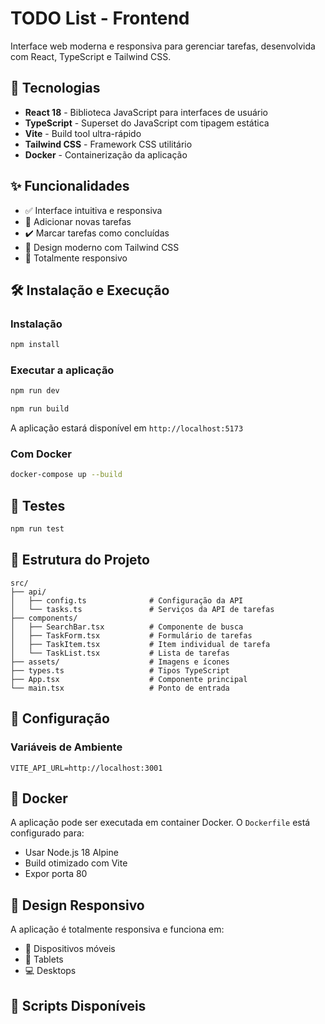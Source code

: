 # TODO List - Frontend

Interface web moderna e responsiva para gerenciar tarefas, desenvolvida com React, TypeScript e Tailwind CSS.

## 🚀 Tecnologias

- **React 18** - Biblioteca JavaScript para interfaces de usuário
- **TypeScript** - Superset do JavaScript com tipagem estática
- **Vite** - Build tool ultra-rápido
- **Tailwind CSS** - Framework CSS utilitário
- **Docker** - Containerização da aplicação

## ✨ Funcionalidades

- ✅ Interface intuitiva e responsiva
- 📝 Adicionar novas tarefas
- ✔️ Marcar tarefas como concluídas
- 🎨 Design moderno com Tailwind CSS
- 📱 Totalmente responsivo

## 🛠️ Instalação e Execução
### Instalação

```bash
npm install
```

### Executar a aplicação

```bash
npm run dev

npm run build

```

A aplicação estará disponível em `http://localhost:5173`

### Com Docker

```bash
docker-compose up --build
```

## 🧪 Testes

```bash
npm run test
```

## 📁 Estrutura do Projeto

```
src/
├── api/
│   ├── config.ts              # Configuração da API
│   └── tasks.ts               # Serviços da API de tarefas
├── components/
│   ├── SearchBar.tsx          # Componente de busca
│   ├── TaskForm.tsx           # Formulário de tarefas
│   ├── TaskItem.tsx           # Item individual de tarefa
│   └── TaskList.tsx           # Lista de tarefas
├── assets/                    # Imagens e ícones
├── types.ts                   # Tipos TypeScript
├── App.tsx                    # Componente principal
└── main.tsx                   # Ponto de entrada
```

## 🔧 Configuração

### Variáveis de Ambiente

```env
VITE_API_URL=http://localhost:3001
```

## 🐳 Docker

A aplicação pode ser executada em container Docker. O `Dockerfile` está configurado para:

- Usar Node.js 18 Alpine
- Build otimizado com Vite
- Expor porta 80

## 📱 Design Responsivo

A aplicação é totalmente responsiva e funciona em:

- 📱 Dispositivos móveis
- 📱 Tablets
- 💻 Desktops

## 🎯 Scripts Disponíveis
